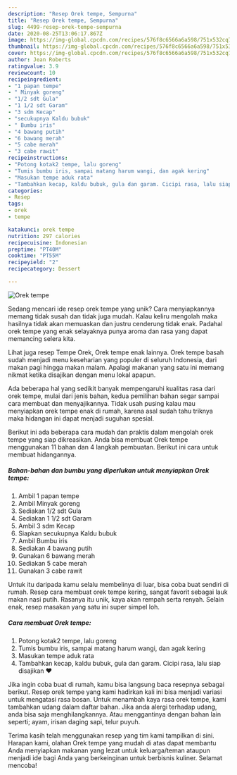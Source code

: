 ```yaml
---
description: "Resep Orek tempe, Sempurna"
title: "Resep Orek tempe, Sempurna"
slug: 4499-resep-orek-tempe-sempurna
date: 2020-08-25T13:06:17.867Z
image: https://img-global.cpcdn.com/recipes/576f8c6566a6a598/751x532cq70/orek-tempe-foto-resep-utama.jpg
thumbnail: https://img-global.cpcdn.com/recipes/576f8c6566a6a598/751x532cq70/orek-tempe-foto-resep-utama.jpg
cover: https://img-global.cpcdn.com/recipes/576f8c6566a6a598/751x532cq70/orek-tempe-foto-resep-utama.jpg
author: Jean Roberts
ratingvalue: 3.9
reviewcount: 10
recipeingredient:
- "1 papan tempe"
- " Minyak goreng"
- "1/2 sdt Gula"
- "1 1/2 sdt Garam"
- "3 sdm Kecap"
- "secukupnya Kaldu bubuk"
- " Bumbu iris"
- "4 bawang putih"
- "6 bawang merah"
- "5 cabe merah"
- "3 cabe rawit"
recipeinstructions:
- "Potong kotak2 tempe, lalu goreng"
- "Tumis bumbu iris, sampai matang harum wangi, dan agak kering"
- "Masukan tempe aduk rata"
- "Tambahkan kecap, kaldu bubuk, gula dan garam. Cicipi rasa, lalu siap disajikan ❤"
categories:
- Resep
tags:
- orek
- tempe

katakunci: orek tempe 
nutrition: 297 calories
recipecuisine: Indonesian
preptime: "PT40M"
cooktime: "PT55M"
recipeyield: "2"
recipecategory: Dessert

---
```



![Orek tempe](https://img-global.cpcdn.com/recipes/576f8c6566a6a598/751x532cq70/orek-tempe-foto-resep-utama.jpg)

Sedang mencari ide resep orek tempe yang unik? Cara menyiapkannya memang tidak susah dan tidak juga mudah. Kalau keliru mengolah maka hasilnya tidak akan memuaskan dan justru cenderung tidak enak. Padahal orek tempe yang enak selayaknya punya aroma dan rasa yang dapat memancing selera kita.

Lihat juga resep Tempe Orek, Orek tempe enak lainnya. Orek tempe basah sudah menjadi menu keseharian yang populer di seluruh Indonesia, dari makan pagi hingga makan malam. Apalagi makanan yang satu ini memang nikmat ketika disajikan dengan menu lokal apapun.

Ada beberapa hal yang sedikit banyak mempengaruhi kualitas rasa dari orek tempe, mulai dari jenis bahan, kedua pemilihan bahan segar sampai cara membuat dan menyajikannya. Tidak usah pusing kalau mau menyiapkan orek tempe enak di rumah, karena asal sudah tahu triknya maka hidangan ini dapat menjadi suguhan spesial.


Berikut ini ada beberapa cara mudah dan praktis dalam mengolah orek tempe yang siap dikreasikan. Anda bisa membuat Orek tempe menggunakan 11 bahan dan 4 langkah pembuatan. Berikut ini cara untuk membuat hidangannya.

<!--inarticleads1-->

##### Bahan-bahan dan bumbu yang diperlukan untuk menyiapkan Orek tempe:

1. Ambil 1 papan tempe
1. Ambil  Minyak goreng
1. Sediakan 1/2 sdt Gula
1. Sediakan 1 1/2 sdt Garam
1. Ambil 3 sdm Kecap
1. Siapkan secukupnya Kaldu bubuk
1. Ambil  Bumbu iris
1. Sediakan 4 bawang putih
1. Gunakan 6 bawang merah
1. Sediakan 5 cabe merah
1. Gunakan 3 cabe rawit


Untuk itu daripada kamu selalu membelinya di luar, bisa coba buat sendiri di rumah. Resep cara membuat orek tempe kering, sangat favorit sebagai lauk makan nasi putih. Rasanya itu unik, kaya akan rempah serta renyah. Selain enak, resep masakan yang satu ini super simpel loh. 

<!--inarticleads2-->

##### Cara membuat Orek tempe:

1. Potong kotak2 tempe, lalu goreng
1. Tumis bumbu iris, sampai matang harum wangi, dan agak kering
1. Masukan tempe aduk rata
1. Tambahkan kecap, kaldu bubuk, gula dan garam. Cicipi rasa, lalu siap disajikan ❤


Jika ingin coba buat di rumah, kamu bisa langsung baca resepnya sebagai berikut. Resep orek tempe yang kami hadirkan kali ini bisa menjadi variasi untuk mengatasi rasa bosan. Untuk menambah kaya rasa orek tempe, kami tambahkan udang dalam daftar bahan. Jika anda alergi terhadap udang, anda bisa saja menghilangkannya. Atau menggantinya dengan bahan lain seperti; ayam, irisan daging sapi, telur puyuh. 

Terima kasih telah menggunakan resep yang tim kami tampilkan di sini. Harapan kami, olahan Orek tempe yang mudah di atas dapat membantu Anda menyiapkan makanan yang lezat untuk keluarga/teman ataupun menjadi ide bagi Anda yang berkeinginan untuk berbisnis kuliner. Selamat mencoba!
